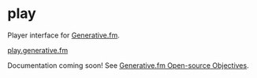 # play

Player interface for [Generative.fm](https://generative.fm).

[play.generative.fm](https://play.generative.fm)

Documentation coming soon! See [Generative.fm Open-source Objectives](https://gist.github.com/metalex9/11923b7faa710215dc7ab39a0e056a65).
